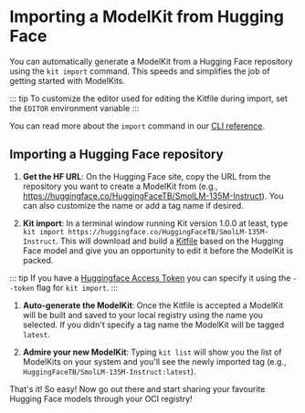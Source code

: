 # Importing a ModelKit from Hugging Face

You can automatically generate a ModelKit from a Hugging Face repository using the `kit import` command. This speeds and simplifies the job of getting started with ModelKits.

::: tip
To customize the editor used for editing the Kitfile during import, set the `EDITOR` environment variable
:::

You can read more about the `import` command in our [CLI reference](../cli/cli-reference/#kit-import).

## Importing a Hugging Face repository

1. **Get the HF URL**: On the Hugging Face site, copy the URL from the repository you want to create a ModelKit from (e.g., https://huggingface.co/HuggingFaceTB/SmolLM-135M-Instruct). You can also customize the name or add a tag name if desired.

1. **Kit import**: In a terminal window running Kit version 1.0.0 at least, type `kit import https://huggingface.co/HuggingFaceTB/SmolLM-135M-Instruct`. This will download and build a [Kitfile](../kitfile/kf-overview/) based on the Hugging Face model and give you an opportunity to edit it before the ModelKit is packed.

::: tip
If you have a [Huggingface Access Token](https://huggingface.co/docs/hub/security-tokens) you can specify it using the `--token` flag for `kit import`.
:::

1. **Auto-generate the ModelKit**: Once the Kitfile is accepted a ModelKit will be built and saved to your local registry using the name you selected. If you didn't specify a tag name the ModelKit will be tagged `latest`.

1. **Admire your new ModelKit**: Typing `kit list` will show you the list of ModelKits on your system and you'll see the newly imported tag (e.g., `HuggingFaceTB/SmolLM-135M-Instruct:latest`).

That's it! So easy! Now go out there and start sharing your favourite Hugging Face models through your OCI registry!
